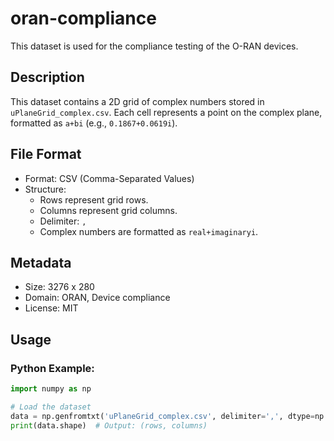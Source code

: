 # oran-compliance
This dataset is used for the compliance testing of the O-RAN devices. 
## Description  
This dataset contains a 2D grid of complex numbers stored in `uPlaneGrid_complex.csv`. Each cell represents a point on the complex plane, formatted as `a+bi` (e.g., `0.1867+0.0619i`).  

## File Format  
- Format: CSV (Comma-Separated Values)  
- Structure:  
  - Rows represent grid rows.  
  - Columns represent grid columns.  
  - Delimiter: `,`  
  - Complex numbers are formatted as `real+imaginaryi`.  

## Metadata  
- Size: 3276 x 280  
- Domain: ORAN, Device compliance 
- License: MIT 

## Usage  
### Python Example:  
```python
import numpy as np

# Load the dataset
data = np.genfromtxt('uPlaneGrid_complex.csv', delimiter=',', dtype=np.complex128)
print(data.shape)  # Output: (rows, columns)
